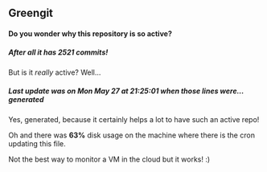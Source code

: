 ## Greengit

#### Do you wonder why this repository is so active?

##### After all it has 2521 commits!

But is it *really* active? Well...

##### Last update was on Mon May 27 at 21:25:01 when those lines were... generated

Yes, generated, because it certainly helps a lot to have such an active repo!

Oh and there was **63%** disk usage on the machine
where there is the cron updating this file.

Not the best way to monitor a VM in the cloud but it works! :)
